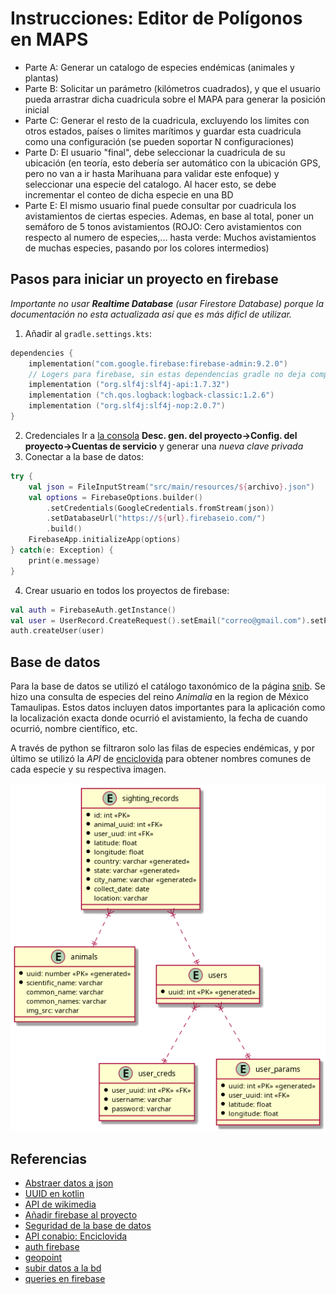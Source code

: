 # Instrucciones: Editor de Polígonos en MAPS
+ Parte A: Generar un catalogo de especies endémicas (animales y plantas)
+ Parte B: Solicitar un parámetro (kilómetros cuadrados), y que el usuario pueda arrastrar dicha cuadricula sobre el MAPA para generar la posición inicial
+ Parte C: Generar el resto de la cuadricula, excluyendo los limites con otros  estados, países o limites marítimos y guardar esta cuadricula como una  configuración (se pueden soportar N configuraciones)
+ Parte D: El usuario "final", debe seleccionar la cuadricula de su ubicación  (en teoría, esto debería ser automático con la ubicación GPS, pero no van a ir hasta Marihuana para validar este enfoque) y seleccionar una especie del catalogo. Al hacer esto, se debe incrementar el conteo de dicha especie en una BD 
+ Parte E: El mismo usuario final puede consultar por cuadricula los 
	avistamientos de ciertas especies. Ademas, en base al total, poner un 
	semáforo de 5 tonos avistamientos (ROJO: Cero avistamientos con respecto al numero de especies,... hasta verde: Muchos avistamientos de muchas especies, pasando por los colores intermedios)

## Pasos para iniciar un proyecto en firebase
_Importante no usar **Realtime Database** (usar Firestore Database) porque la documentación no esta actualizada así que es más dificl de utilizar._
1. Añadir al `gradle.settings.kts`:
``` kotlin
dependencies {
	implementation("com.google.firebase:firebase-admin:9.2.0")
	// Logers para firebase, sin estas dependencias gradle no deja compilar
	implementation ("org.slf4j:slf4j-api:1.7.32")
	implementation ("ch.qos.logback:logback-classic:1.2.6")
	implementation ("org.slf4j:slf4j-nop:2.0.7")
}
```
2. Credenciales
   Ir a [la consola](https://console.firebase.google.com/) **Desc. gen. del proyecto->Config. del proyecto->Cuentas de servicio**  y generar una _nueva clave privada_
3. Conectar a la base de datos:
``` kotlin
try {
	val json = FileInputStream("src/main/resources/${archivo}.json")
	val options = FirebaseOptions.builder()
		.setCredentials(GoogleCredentials.fromStream(json))
		.setDatabaseUrl("https://${url}.firebaseio.com/")
		.build()
	FirebaseApp.initializeApp(options)
} catch(e: Exception) {
	print(e.message)
}
```
4. Crear usuario en todos los proyectos de firebase:
``` kotlin
val auth = FirebaseAuth.getInstance()
val user = UserRecord.CreateRequest().setEmail("correo@gmail.com").setPassword("password")
auth.createUser(user)
```

## Base de datos
Para la base de datos se utilizó el catálogo taxonómico de la página [snib](https://www.snib.mx/taxonomia/descarga/). Se hizo una consulta de especies del reino _Animalia_ en la region de México Tamaulipas. Estos datos incluyen datos importantes para la aplicación como la localización exacta donde ocurrió el avistamiento, la fecha de cuando ocurrió, nombre científico, etc.

A través de python se filtraron solo las filas de especies endémicas, y por último se utilizó la _API_ de [enciclovida](https://enciclovida.conabio.gob.mx/docs) para obtener nombres comunes de cada especie y su respectiva imagen.

![](./bd_animalia.png)

## Referencias
+ [Abstraer datos a json](./2024-02-22-23-13-51.md)
+ [UUID en kotlin](https://developer.android.com/reference/kotlin/java/util/UUID)
+ [API de wikimedia](./2024-02-23-20-45-21.md)
+ [Añadir firebase al proyecto](https://firebase.google.com/docs/admin/setup#linux-or-macos)
+ [Seguridad de la base de datos](https://firebase.google.com/docs/database/security)
+ [API conabio: Enciclovida](https://enciclovida.conabio.gob.mx/docs#/)
+ [auth firebase](https://firebase.google.com/docs/auth/android/start)
+ [geopoint](https://firebase.google.com/docs/reference/kotlin/com/google/firebase/firestore/GeoPoint)
+ [subir datos a la bd](https://firebase.google.com/docs/firestore/manage-data/add-data#kotlin+ktx)
+ [queries en firebase](https://firebase.google.com/docs/firestore/query-data/queries)
 
